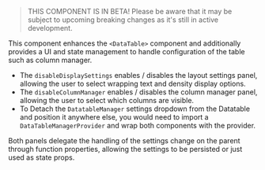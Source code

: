 > THIS COMPONENT IS IN BETA!
> Please be aware that it may be subject to upcoming breaking changes as it's still in active development.

This component enhances the `<DataTable>` component and additionally provides a UI and state management to handle configuration of the table such as column manager.

- The `disableDisplaySettings` enables / disables the layout settings panel, allowing the user to select wrapping text and density display options.
- The `disableColumnManager` enables / disables the column manager panel, allowing the user to select which columns are visible.
- To Detach the `DatatableManager` settings dropdown from the Datatable and position it anywhere else, you would need to import a `DataTableManagerProvider` and wrap both components with the provider.

Both panels delegate the handling of the settings change on the parent through function properties, allowing the settings to be persisted or just used as state props.

